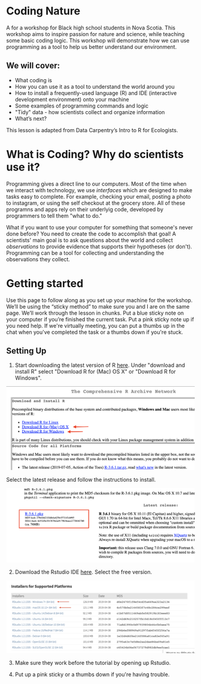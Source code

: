 # Coding Nature
A for a workshop for Black high school students in Nova Scotia. This workshop aims to inspire passion for nature and science, while teaching some basic coding logic. This workshop will demonstrate how we can use programming as a tool to help us better understand our environment.


## We will cover:

+ What coding is
+ How you can use it as a tool to understand the world around you
+ How to install a frequently-used language (R) and IDE (interactive development environment) onto your machine 
+ Some examples of programming commands and logic
+ "Tidy" data - how scientists collect and organize information
+ What’s next?


This lesson is adapted from Data Carpentry’s Intro to R for Ecologists. 



# What is Coding? Why do scientists use it?

Programming gives a direct line to our computers. Most of the time when we interact with technology, we use *interfaces* which are designed to make tasks easy to complete. For example, checking your email, posting a photo to instagram, or using the self checkout at the grocery store. All of these programns and apps rely on their underlyig code, developed by programmers to tell them "what to do."

What if you want to use your computer for something that someone's never done before? You need to create the code to accomplish that goal! A scientists' main goal is to ask questions about the world and collect *observations* to provide evidence that supports their hypotheses (or don't). Programming can be a tool for collecting and understanding the observations they collect. 


# Getting started

 Use this page to follow along as you set up your machine for the workshop. We’ll be using the “sticky method” to make sure you and I are on the same page. We’ll work through the lesson in chunks. Put a blue sticky note on your computer if you’re finished the current task. Put a pink sticky note up if you need help. If we're virtually meeting, you can put a thumbs up in the chat when you've completed the task or a thumbs down if you're stuck. 
 
 
 ## Setting Up
 
1. Start downloading the latest version of R [here](https://cloud.r-project.org). Under "download and install R" select "Download R for (Mac) OS X" or "Download R for Windows".

  ![alt text](https://github.com/alburycatalina/FHA_intro_to_coding/blob/master/download_r.png)

Select the latest release and follow the instructions to install.

  ![alt text](https://github.com/alburycatalina/FHA_intro_to_coding/blob/master/download_r_2.png)

2. Download the Rstudio IDE [here](https://www.rstudio.com/products/rstudio/download/#download). Select the free version.

  ![alt text](https://github.com/alburycatalina/FHA_intro_to_coding/blob/master/download_r_3.png)

3. Make sure they work before the tutorial by opening up Rstudio. 

4. Put up a pink sticky or a thumbs down if you're having trouble. 






